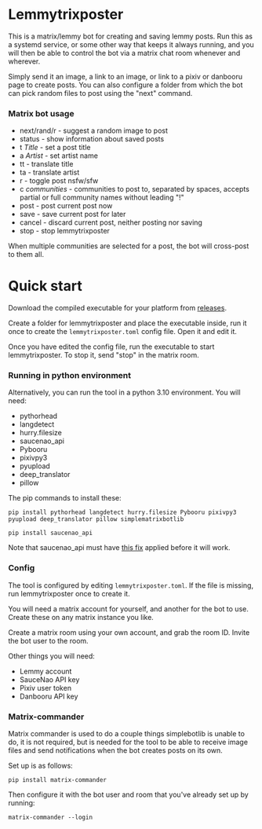 # Lemmytrixposter

This is a matrix/lemmy bot for creating and saving lemmy posts. Run this as a systemd service, or some other way that keeps it always running, and you will then be able to control the bot via a matrix chat room whenever and wherever.

Simply send it an image, a link to an image, or link to a pixiv or danbooru page to create posts. You can also configure a folder from which the bot can pick random files to post using the "next" command.

### Matrix bot usage

- next/rand/r - suggest a random image to post
- status - show information about saved posts
- t *Title* - set a post title
- a *Artist* - set artist name
- tt - translate title
- ta - translate artist
- r - toggle post nsfw/sfw
- c *communities* - communities to post to, separated by spaces, accepts partial or full community names without leading "!"
- post - post current post now
- save - save current post for later
- cancel - discard current post, neither posting nor saving
- stop - stop lemmytrixposter

When multiple communities are selected for a post, the bot will cross-post to them all.

# Quick start

Download the compiled executable for your platform from [releases](https://github.com/CTalvio/lemmytrixposter/releases).

Create a folder for lemmytrixposter and place the executable inside, run it once to create the `lemmytrixposter.toml` config file. Open it and edit it.

Once you have edited the config file, run the executable to start lemmytrixposter. To stop it, send "stop" in the matrix room.


### Running in python environment

Alternatively, you can run the tool in a python 3.10 environment. You will need:

- pythorhead
- langdetect
- hurry.filesize
- saucenao_api
- Pybooru
- pixivpy3
- pyupload
- deep_translator
- pillow

The pip commands to install these:
```
pip install pythorhead langdetect hurry.filesize Pybooru pixivpy3 pyupload deep_translator pillow simplematrixbotlib
```
```
pip install saucenao_api
```
Note that saucenao_api must have [this fix](https://github.com/nomnoms12/saucenao_api/pull/20) applied before it will work.

### Config

The tool is configured by editing `lemmytrixposter.toml`. If the file is missing, run lemmytrixposter once to create it.

You will need a matrix account for yourself, and another for the bot to use. Create these on any matrix instance you like.

Create a matrix room using your own account, and grab the room ID. Invite the bot user to the room.

Other things you will need:

- Lemmy account
- SauceNao API key
- Pixiv user token
- Danbooru API key

### Matrix-commander

Matrix commander is used to do a couple things simplebotlib is unable to do, it is not required, but is needed for the tool to be able to receive image files and send notifications when the bot creates posts on its own.

Set up is as follows:
```
pip install matrix-commander
```
Then configure it with the bot user and room that you've already set up by running:
```
matrix-commander --login
```
